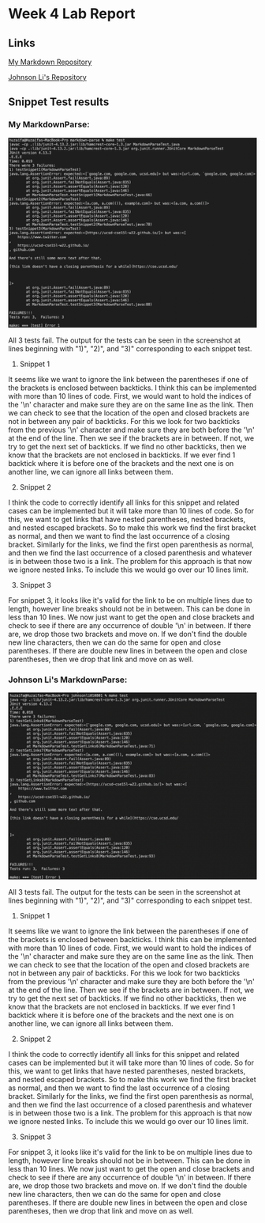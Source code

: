 # Week 4 Lab Report

## Links

[My Markdown Repository](https://github.com/mhuzaifa125/markdown-parse)

[Johnson Li's Repository](https://github.com/johnsonli010801/markdown-parse)

## Snippet Test results

### My MarkdownParse:

![Image](MHtests.png)

All 3 tests fail. The output for the tests can be seen in the screenshot at lines beginning with "1)", "2)", and "3)" corresponding to each snippet test.

1. Snippet 1

It seems like we want to ignore the link between the parentheses if one of the brackets is enclosed between backticks. I think this can be implemented with more than 10 lines of code. First, we would want to hold the indices of the '\n' character and make sure they are on the same line as the link. Then we can check to see that the location of the open and closed brackets are not in between any pair of backticks. For this we look for two backticks from the previous '\n' character and make sure they are both before the '\n' at the end of the line. Then we see if the brackets are in between. If not, we try to get the next set of backticks. If we find no other backticks, then we know that the brackets are not enclosed in backticks. If we ever find 1 backtick where it is before one of the brackets and the next one is on another line, we can ignore all links between them.

2. Snippet 2

I think the code to correctly identify all links for this snippet and related cases can be implemented but it will take more than 10 lines of code. So for this, we want to get links that have nested parentheses, nested brackets, and nested escaped brackets. So to make this work we find the first bracket as normal, and then we want to find the last occurrence of a closing bracket. Similarly for the links, we find the first open parenthesis as normal, and then we find the last occurrence of a closed parenthesis and whatever is in between those two is a link. The problem for this approach is that now we ignore nested links. To include this we would go over our 10 lines limit.

3. Snippet 3

For snippet 3, it looks like it's valid for the link to be on multiple lines due to length, however line breaks should not be in between. This can be done in less than 10 lines. We now just want to get the open and close brackets and check to see if there are any occurrence of double '\n' in between. If there are, we drop those two brackets and move on. If we don't find the double new line characters, then we can do the same for open and close parentheses. If there are double new lines in between the open and close parentheses, then we drop that link and move on as well.

### Johnson Li's MarkdownParse:

![Image](JLtests.png)

All 3 tests fail. The output for the tests can be seen in the screenshot at lines beginning with "1)", "2)", and "3)" corresponding to each snippet test.

1. Snippet 1

It seems like we want to ignore the link between the parentheses if one of the brackets is enclosed between backticks. I think this can be implemented with more than 10 lines of code. First, we would want to hold the indices of the '\n' character and make sure they are on the same line as the link. Then we can check to see that the location of the open and closed brackets are not in between any pair of backticks. For this we look for two backticks from the previous '\n' character and make sure they are both before the '\n' at the end of the line. Then we see if the brackets are in between. If not, we try to get the next set of backticks. If we find no other backticks, then we know that the brackets are not enclosed in backticks. If we ever find 1 backtick where it is before one of the brackets and the next one is on another line, we can ignore all links between them.

2. Snippet 2

I think the code to correctly identify all links for this snippet and related cases can be implemented but it will take more than 10 lines of code. So for this, we want to get links that have nested parentheses, nested brackets, and nested escaped brackets. So to make this work we find the first bracket as normal, and then we want to find the last occurrence of a closing bracket. Similarly for the links, we find the first open parenthesis as normal, and then we find the last occurrence of a closed parenthesis and whatever is in between those two is a link. The problem for this approach is that now we ignore nested links. To include this we would go over our 10 lines limit.

3. Snippet 3

For snippet 3, it looks like it's valid for the link to be on multiple lines due to length, however line breaks should not be in between. This can be done in less than 10 lines. We now just want to get the open and close brackets and check to see if there are any occurrence of double '\n' in between. If there are, we drop those two brackets and move on. If we don't find the double new line characters, then we can do the same for open and close parentheses. If there are double new lines in between the open and close parentheses, then we drop that link and move on as well.